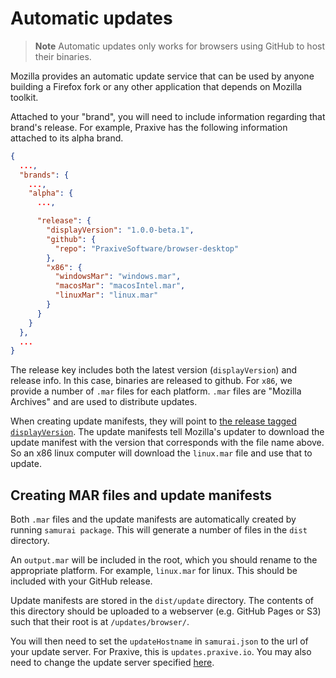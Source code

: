 # Automatic updates

> **Note**
> Automatic updates only works for browsers using GitHub to host their binaries.

Mozilla provides an automatic update service that can be used by anyone building a Firefox fork or any other application that depends on Mozilla toolkit.

Attached to your "brand", you will need to include information regarding that brand's release. For example, Praxive has the following information attached to its alpha brand.

```json
{
  ...,
  "brands": {
    ...,
    "alpha": {
      ...,

      "release": {
        "displayVersion": "1.0.0-beta.1",
        "github": {
          "repo": "PraxiveSoftware/browser-desktop"
        },
        "x86": {
          "windowsMar": "windows.mar",
          "macosMar": "macosIntel.mar",
          "linuxMar": "linux.mar"
        }
      }
    }
  },
  ...
}
```

The release key includes both the latest version (`displayVersion`) and release info. In this case, binaries are released to github. For `x86`, we provide a number of `.mar` files for each platform. `.mar` files are "Mozilla Archives" and are used to distribute updates.

When creating update manifests, they will point to [the release tagged `displayVersion`](https://github.com/Praxive-Software/browser-desktop/releases/tag/1.0.0-beta.1). The update manifests tell Mozilla's updater to download the update manifest with the version that corresponds with the file name above. So an x86 linux computer will download the `linux.mar` file and use that to update.

## Creating MAR files and update manifests

Both `.mar` files and the update manifests are automatically created by running `samurai package`. This will generate a number of files in the `dist` directory.

An `output.mar` will be included in the root, which you should rename to the appropriate platform. For example, `linux.mar` for linux. This should be included with your GitHub release.

Update manifests are stored in the `dist/update` directory. The contents of this directory should be uploaded to a webserver (e.g. GitHub Pages or S3) such that their root is at `/updates/browser/`.

You will then need to set the `updateHostname` in `samurai.json` to the url of your update server. For Praxive, this is `updates.praxive.io`. You may also need to change the update server specified [here](https://searchfox.org/mozilla-central/rev/560b7b1b174ed36912b969eee0c1920f3c59bc56/build/moz.build#94).
